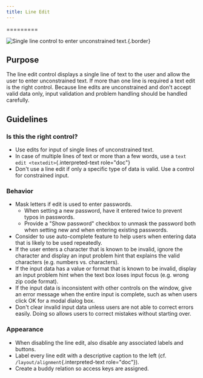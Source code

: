 ```yaml
---
title: Line Edit
---
```

=========

![Single line control to enter unconstrained
text.](/hig/Lineedit1.png){.border}

Purpose
-------

The line edit control displays a single line of text to the user and
allow the user to enter unconstrained text. If more than one line is
required a text edit is the right control. Because line edits are
unconstrained and don't accept valid data only, input validation and
problem handling should be handled carefully.

Guidelines
----------

### Is this the right control?

-   Use edits for input of single lines of unconstrained text.
-   In case of multiple lines of text or more than a few words, use a
    `text edit <textedit>`{.interpreted-text role="doc"}
-   Don\'t use a line edit if only a specific type of data is valid. Use
    a control for constrained input.

### Behavior

-   Mask letters if edit is used to enter passwords.
    -   When setting a new password, have it entered twice to prevent
        typos in passwords.
    -   Provide a \"Show password\" checkbox to unmask the password both
        when setting new and when entering existing passwords.
-   Consider to use auto-complete feature to help users when entering
    data that is likely to be used repeatedly.
-   If the user enters a character that is known to be invalid, ignore
    the character and display an input problem hint that explains the
    valid characters (e.g. numbers vs. characters).
-   If the input data has a value or format that is known to be invalid,
    display an input problem hint when the text box loses input focus
    (e.g. wrong zip code format).
-   If the input data is inconsistent with other controls on the window,
    give an error message when the entire input is complete, such as
    when users click OK for a modal dialog box.
-   Don\'t clear invalid input data unless users are not able to correct
    errors easily. Doing so allows users to correct mistakes without
    starting over.

### Appearance

-   When disabling the line edit, also disable any associated labels and
    buttons.
-   Label every line edit with a descriptive caption to the left (cf.
    `/layout/alignment`{.interpreted-text role="doc"}).
-   Create a buddy relation so access keys are assigned.
